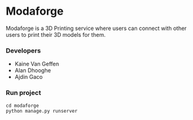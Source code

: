 # Modaforge

Modaforge is a 3D Printing service where users can connect with other users to print their 3D models for them.

### Developers
- Kaine Van Geffen
- Alan Dhooghe
- Ajdin Gaco

### Run project
```
cd modaforge
python manage.py runserver
```